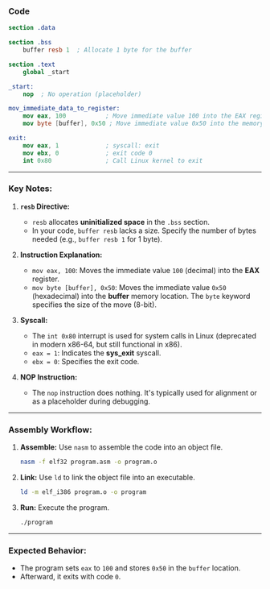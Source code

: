 
### **Code**
```nasm
section .data

section .bss
    buffer resb 1  ; Allocate 1 byte for the buffer

section .text
    global _start

_start:
    nop  ; No operation (placeholder)

mov_immediate_data_to_register:
    mov eax, 100           ; Move immediate value 100 into the EAX register
    mov byte [buffer], 0x50 ; Move immediate value 0x50 into the memory location "buffer"

exit:
    mov eax, 1             ; syscall: exit
    mov ebx, 0             ; exit code 0
    int 0x80               ; Call Linux kernel to exit
```

---

### **Key Notes:**

1. **`resb` Directive:**
   - `resb` allocates **uninitialized space** in the `.bss` section.
   - In your code, `buffer resb` lacks a size. Specify the number of bytes needed (e.g., `buffer resb 1` for 1 byte).

2. **Instruction Explanation:**
   - `mov eax, 100`:
     Moves the immediate value `100` (decimal) into the **EAX** register.
   - `mov byte [buffer], 0x50`:
     Moves the immediate value `0x50` (hexadecimal) into the **buffer** memory location. The `byte` keyword specifies the size of the move (8-bit).

3. **Syscall:**
   - The `int 0x80` interrupt is used for system calls in Linux (deprecated in modern x86-64, but still functional in x86).
   - `eax = 1`: Indicates the **sys_exit** syscall.
   - `ebx = 0`: Specifies the exit code.

4. **NOP Instruction:**
   - The `nop` instruction does nothing. It's typically used for alignment or as a placeholder during debugging.

---

### **Assembly Workflow:**
1. **Assemble:**
   Use `nasm` to assemble the code into an object file.
   ```bash
   nasm -f elf32 program.asm -o program.o
   ```

2. **Link:**
   Use `ld` to link the object file into an executable.
   ```bash
   ld -m elf_i386 program.o -o program
   ```

3. **Run:**
   Execute the program.
   ```bash
   ./program
   ```

---

### **Expected Behavior:**
- The program sets `eax` to `100` and stores `0x50` in the `buffer` location.
- Afterward, it exits with code `0`.

